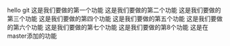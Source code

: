 hello git
这是我们要做的第一个功能
这是我们要做的第二个功能
这是我们要做的第三个功能
这是我们要做的第四个功能
这是我们要做的第五个功能
这是我们要做的第六个功能
这是我们要做的第七个功能
这是我们要做的第8个功能
这是在master添加的功能